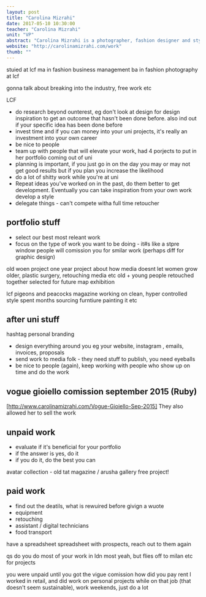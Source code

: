 ```yaml
---
layout: post
title: "Carolina Mizrahi"
date: 2017-05-10 10:30:00
teacher: "Carolina Mizrahi"
unit: "VP"
abstract: "Carolina Mizrahi is a photographer, fashion designer and stylist based in London."
website: "http://carolinamizrahi.com/work"
thumb: ""
---
```


stuied at lcf
ma in fashion business management
ba in fashion photography at lcf

gonna talk about breaking into the industry, free work etc

LCF

- do research beyond ounterest, eg don't look at design for design inspiration to get an outcome that hasn't been done before. also ind out if your specific idea has been done before
- invest time and if you can money into your uni projects, it's really an investment into your own career
- be nice to people
- team up with people that will elevate your work, had 4 porjects to put in her portfolio coming out of uni
- planning is important, if you just go in on the day you may or may not get good results but if you plan you increase the likelihood
- do a lot of shitty work while you're at uni
- Repeat ideas you've worked on in the past, do them better to get development. Eventually you can take inspiration from your own work develop a style
- delegate things - can't compete witha full time retoucher

## portfolio stuff

- select our best most releant work
- focus on the type of work you want to be doing - it#s like a stpre window people will comission you for smilar work (perhaps diff for graphic design)

old woen project
one year project
about how media doesnt let women grow older, plastic surgery, retouching media etc
old + young people retouched together
selected for future map exhibition

lcf pigeons and peacocks magazine
working on clean, hyper controlled style
spent months sourcing furntiure painting it etc

## after uni stuff

hashtag personal branding

- design everything around you eg your website, instagram , emails, invoices, proposals
- send work to media folk - they need stuff to publish, you need eyeballs
- be nice to people (again), keep working with people who show up on time and do the work

## vogue gioiello comission september 2015 (Ruby)

[http://www.carolinamizrahi.com/Vogue-Gioiello-Sep-2015]
They also allowed her to sell the work

## unpaid work

- evaluate if it's beneficial for your portfolio
- if the answer is yes, do it
- if you do it, do the best you can

avatar collection - old tat magazine / arusha gallery
free project!

## paid work

- find out the deatils, what is rewuired before givign a wuote
- equipment
- retouching
- assistant / digital technicians
- food transport

have a spreadsheet
spreadsheet with prospects, reach out to them again

qs
do you do most of your work in ldn
most yeah, but flies off to milan etc for projects

you were unpaid until you got the vigue comission how did you pay rent
I worked in retail, and did work on personal projects while on that job (that doesn't seem sustainable), work weekends, just do a lot
